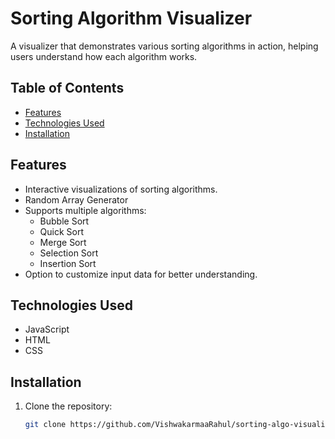 # Sorting Algorithm Visualizer

A visualizer that demonstrates various sorting algorithms in action, helping users understand how each algorithm works.

## Table of Contents
- [Features](#features)
- [Technologies Used](#technologies-used)
- [Installation](#installation)


## Features
- Interactive visualizations of sorting algorithms.
- Random Array Generator
- Supports multiple algorithms: 
  - Bubble Sort
  - Quick Sort
  - Merge Sort
  - Selection Sort
  - Insertion Sort
- Option to customize input data for better understanding.

## Technologies Used
- JavaScript
- HTML
- CSS

## Installation
1. Clone the repository:
   ```bash
   git clone https://github.com/VishwakarmaaRahul/sorting-algo-visualizer.git
